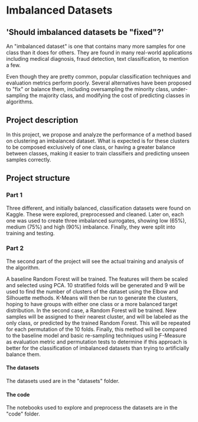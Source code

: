 # Imbalanced Datasets

## 'Should imbalanced datasets be "fixed"?'

An "imbalanced dataset" is one that contains many more samples for one class than it does for others. They are found in many real-world applications including medical diagnosis, fraud detection, text classification, to mention a few.

Even though they are pretty common, popular classification techniques and evaluation metrics perform poorly. Several alternatives have been proposed to "fix" or balance them, including oversampling the minority class, under-sampling the majority class, and modifying the cost of predicting classes in algorithms.

## Project description

In this project, we propose and analyze the performance of a method based on clustering an imbalanced dataset. What is expected is for these clusters to be composed exclusively of one class, or having a greater balance between classes, making it easier to train classifiers and predicting unseen samples correctly.

## Project structure

### Part 1

Three different, and initially balanced, classification datasets were found on Kaggle. These were explored, preprocessed and cleaned. Later on, each one was used to create three imbalanced surrogates, showing low (65%), medium (75%) and high (90%) imbalance. Finally, they were split into training and testing.

### Part 2

The second part of the project will see the actual training and analysis of the algorithm.

A baseline Random Forest will be trained. The features will them be scaled and selected using PCA. 10 stratified folds will be generated and 9 will be used to find the number of clusters of the dataset using the Elbow and Silhouette methods. K-Means will then be run to generate the clusters, hoping to have groups with either one class or a more balanced target distribution. In the second case, a Random Forest will be trained. New samples will be assigned to their nearest cluster, and will be labeled as the only class, or predicted by the trained Random Forest. This will be repeated for each permutation of the 10 folds. Finally, this method will be compared to the baseline model and basic re-sampling techniques using F-Measure as evaluation metric and permutation tests to determine if this approach is better for the classification of imbalanced datasets than trying to artificially balance them.

#### The datasets

The datasets used are in the "datasets" folder.

#### The code

The notebooks used to explore and preprocess the datasets are in the "code" folder.
